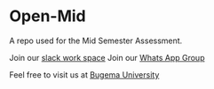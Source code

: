 # Open-Mid
A repo used for the Mid Semester Assessment.

Join our [slack work space](https://join.slack.com/t/slack-pyo5813/shared_invite/zt-yjxuv2u9-nh76BpOrSGEpbPsF8K7_pg) 
Join our [Whats App Group](https://chat.whatsapp.com/JNylJhAZ2sj0uT7mBqyqBC)

Feel free to visit us at [Bugema University](https://bugemauniv.ac.ug/)

